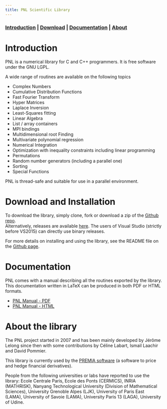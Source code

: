 ```yaml
---
title: PNL Scientific Library
---
```


### [Introduction](#Introduction) | [Download](#download-and-installation)  | [Documentation](#Documentation)   | [About](#about-the-library) 


# Introduction

PNL is a numerical library for C and C++ programmers. It is free software under the GNU LGPL.

A wide range of routines are available on the following topics

* Complex Numbers
* Cumulative Distribution Functions
* Fast Fourier Transform
* Hyper Matrices
* Laplace Inversion
* Least-Squares fitting
* Linear Algebra
* List / array containers
* MPI bindings
* Multidimensional root Finding
* Multivariate polynomial regression
* Numerical Integration
* Optimization with inequality constraints including linear programming
* Permutations
* Random number generators (including a parallel one)
* Sorting
* Special Functions

PNL is thread-safe and suitable for use in a parallel environment.

# Download and Installation

To download the library, simply clone, fork or download a zip of the [Github repo](https://github.com/pnlnum/pnl).  
Alternatively, releases are available [here](https://github.com/pnlnum/pnl/releases). 
The users of Visual Studio (strictly before VS2015) can directly use binary releases.


For more details on installing and using the library, see the README file on the [Github page](https://github.com/pnlnum/pnl).

# Documentation

PNL comes with a manual describing all the routines exported by the
library. This documentation written in LaTeX can be produced in both PDF or
HTML formats.

* [PNL Manual - PDF](pnl-manual.pdf)
* [PNL Manual - HTML](manual-html/pnl-manual.html)


# About the library

The PNL project started in 2007 and has been mainly developed by Jérôme Lelong since then with some contributions by Céline Labart, Ismail Laachir and David Pommier.

This library is currently used by the [PREMIA software](http://www.premia.fr) (a software to price and hedge financial derivatives).

People from the following universities or labs have reported to use the library: Ecole Centrale Paris, Ecole des Ponts (CERMICS), INRIA (MATHRISK), Nanyang Technological University (Division of Mathematical Sciences), University Grenoble Alpes (LJK), University of Paris East (LAMA), University of Savoie (LAMA), University Paris 13 (LAGA), University of Udine.
